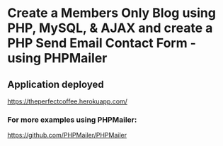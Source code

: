 
# Create a Members Only Blog using PHP, MySQL, & AJAX and create a PHP Send Email Contact Form - using PHPMailer

## Application deployed
https://theperfectcoffee.herokuapp.com/

### For more examples using PHPMailer: 
https://github.com/PHPMailer/PHPMailer
